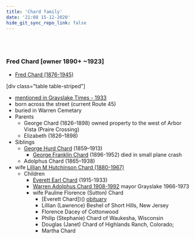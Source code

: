 ```yaml
---
title: 'Chard family'
date: '21:08 15-12-2020'
hide_git_sync_repo_link: false
---
```

<link id="linkstyle" rel='stylesheet' href='/css/av_history.css'/>


<br>
<br>

### Fred Chard [owner 1890+ ~1923]
- [Fred Chard (1876-1945)](https://www.findagrave.com/memorial/38520892/fred-george-chard)

[div class="table table-striped"]
- [mentioned in Grayslake Times - 1933](https://grayslakehistory.org/wp-content/uploads/Jan-2002.pdf)
- born across the street (current Route 45)
- buried in Warren Cemetary
- Parents
   - George Chard (1826–1898) owned property to the west of Arbor Vista (Praire Crossing)
   - Elizabeth (1826–1898)
- Siblings 
   - [George Hurd Chard](https://www.findagrave.com/memorial/52323894/george-hurd-chard) (1859–1913)
     - [George Franklin Chard](https://www.findagrave.com/memorial/117414241/george-franklin-chard) (1896-1952) died in small plane crash
   - Adolphus Chard (1865–1938)
- wife [Lillian M Hutchinson Chard (1880-1967)](https://www.findagrave.com/memorial/38520921/lillian-m-chard)
   - Children
     - [Everett Earl Chard](https://www.findagrave.com/memorial/44006014/everett-earl-chard) \(1915-1933\) 
     - [Warren Adolphus Chard 1908-1992](https://www.geni.com/people/Warren-Chard/6000000017876550171) mayor Grayslake 1966-1973  
      - wife  Pauline Florence (Sutton) Chard
        - [Everett Chard])() [obituary](https://www.granitefallsnews.com/article/20100107/NEWS/301079941)
        - Lillian (Lawrence) Beshel of Short Hills, New Jersey 
        - Florence Dacey of Cottonwood
        - Philip (Stephanie) Chard of Waukesha, Wisconsin
        - Douglas (Janet) Chard of Highlands Ranch, Colorado;
        - Martha Chard
